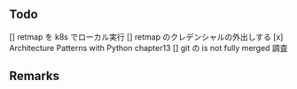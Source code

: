 ## Todo

[] retmap を k8s でローカル実行
[] retmap のクレデンシャルの外出しする
[x] Architecture Patterns with Python chapter13
[] git の is not fully merged 調査

## Remarks

